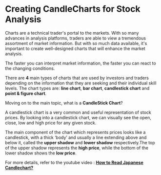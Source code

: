 # Creating CandleCharts for Stock Analysis

Charts are a technical trader's portal to the markets. With so many advances in analysis platforms, traders are able to view a tremendous assortment of market information. But with so much data available, it's important to create well-designed charts that will enhance the market analysis. 

The faster you can interpret market information, the faster you can react to the changing conditions.

There are **4** main types of charts that are used by investors and traders depending on the information that they are seeking and their individual skill levels. The chart types are: **line chart**, **bar chart**, **candlestick chart** and **point & figure chart**. 

Moving on to the main topic, what is a **CandleStick Chart**?

A candlestick chart is a very common and useful representation of stock prices. By looking into a candlestick chart, we can visually see the open, close, low and high price for any given stock.

The main component of the chart which represents prices looks like a candlestick, with a thick ‘body’ and usually a line extending above and below it, called the **upper shadow** and **lower shadow** respectively.The top of the upper shadow represents the **high price**, while the bottom of the lower shadow shows the **low price**.

For more details, refer to the youtube video : [**How to Read Japanese Candlechart?**](https://youtu.be/OGFxp3Pixg8)






